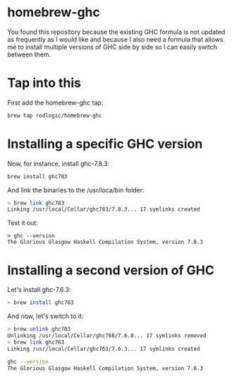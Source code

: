 homebrew-ghc
================

You found this repository because the existing GHC formula is not updated as frequently as I would like and because I also need a formula that allows me to install multiple versions of GHC side by side so I can easily switch between them.

Tap into this
============
First add the homebrew-ghc tap:

```bash
brew tap rodlogic/homebrew-ghc
```

Installing a specific GHC version
=================================

Now, for instance, install ghc-7.8.3:

```bash
brew install ghc783
```

And link the binaries to the /usr/loca/bin folder:

```bash
> brew link ghc783
Linking /usr/local/Cellar/ghc783/7.8.3... 17 symlinks created
```

Test it out:

```
> ghc --version
The Glorious Glasgow Haskell Compilation System, version 7.8.3
```

Installing a second version of GHC
==================================

Let's install ghc-7.6.3:

```bash
> brew install ghc763
```

And now, let's switch to it:

```bash
> brew unlink ghc783
Unlinking /usr/local/Cellar/ghc768/7.6.8... 17 symlinks removed
> brew link ghc763
Linking /usr/local/Cellar/ghc763/7.6.3... 17 symlinks created
```

```bash
ghc --version
The Glorious Glasgow Haskell Compilation System, version 7.6.3
```







